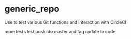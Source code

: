 # generic_repo
Use to test various Git functions and interaction with CircleCI

more tests
test push nto master and tag
update to code